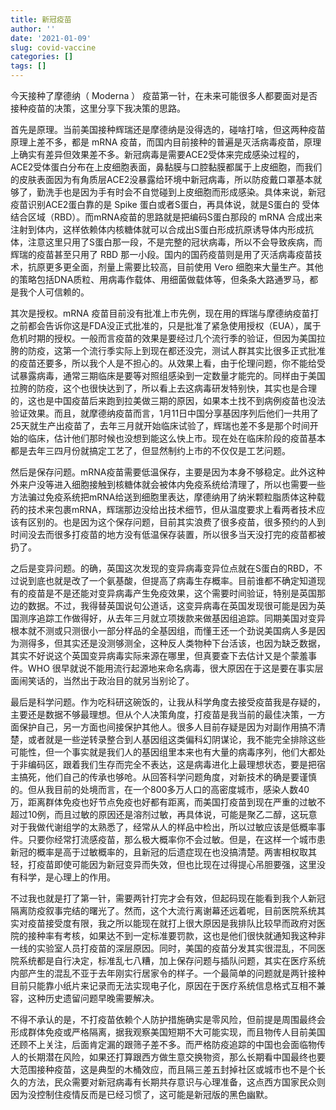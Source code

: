 ```yaml
---
title: 新冠疫苗
author: ''
date: '2021-01-09'
slug: covid-vaccine
categories: []
tags: []
---
```


今天接种了摩德纳（ Moderna ） 疫苗第一针，在未来可能很多人都要面对是否接种疫苗的决策，这里分享下我决策的思路。

首先是原理。当前美国接种辉瑞还是摩德纳是没得选的，碰啥打啥，但这两种疫苗原理上差不多，都是 mRNA 疫苗，而国内目前接种的普遍是灭活病毒疫苗，原理上确实有差异但效果差不多。新冠病毒是需要ACE2受体来完成感染过程的，ACE2受体蛋白分布在上皮细胞表面，鼻黏膜与口腔黏膜都属于上皮细胞，而我们的皮肤表面因为有角质层ACE2没暴露给环境中新冠病毒，所以防疫戴口罩基本就够了，勤洗手也是因为手有时会不自觉碰到上皮细胞而形成感染。具体来说，新冠疫苗识别ACE2蛋白靠的是 Spike 蛋白或者S蛋白，再具体说，就是S蛋白的 受体结合区域（RBD）。而mRNA疫苗的思路就是把编码S蛋白那段的 mRNA 合成出来注射到体内，这样依赖体内核糖体就可以合成出S蛋白形成抗原诱导体内形成抗体，注意这里只用了S蛋白那一段，不是完整的冠状病毒，所以不会导致疾病，而辉瑞的疫苗甚至只用了 RBD 那一小段。国内的国药疫苗则是用了灭活病毒疫苗技术，抗原更多更全面，剂量上需要比较高，目前使用 Vero 细胞来大量生产。其他的策略包括DNA质粒、用病毒作载体、用细菌做载体等，但条条大路通罗马，都是我个人可信赖的。

其次是授权。mRNA 疫苗目前没有批准上市先例，现在用的辉瑞与摩德纳疫苗打之前都会告诉你这是FDA没正式批准的，只是批准了紧急使用授权（EUA），属于危机时期的授权。一般而言疫苗的效果是要经过几个流行季的验证，但因为美国拉胯的防疫，这第一个流行季实际上到现在都还没完，测试人群其实比很多正式批准的疫苗还要多，所以我个人是不担心的。从效果上看，由于伦理问题，你不能给受试暴露病毒，通常三期临床是要等对照组感染到一定数量才能完的。同样由于美国拉胯的防疫，这个也很快达到了，所以看上去这病毒研发特别快，其实也是合理的，这也是中国疫苗后来跑到拉美做三期的原因，如果本土找不到病例疫苗也没法验证效果。而且，就摩德纳疫苗而言，1月11日中国分享基因序列后他们一共用了25天就生产出疫苗了，去年三月就开始临床试验了，辉瑞也差不多是那个时间开始的临床，估计他们那时候也没想到能这么快上市。现在处在临床阶段的疫苗基本都是去年三四月份就搞定工艺了，但显然制约上市的不仅仅是工艺问题。

然后是保存问题。mRNA疫苗需要低温保存，主要是因为本身不够稳定。此外这种外来户没等进入细胞接触到核糖体就会被体内免疫系统给清理了，所以也需要一些方法骗过免疫系统把mRNA给送到细胞里表达，摩德纳用了纳米颗粒脂质体这种载药的技术来包裹mRNA，辉瑞那边没给出技术细节，但从温度要求上看两者技术应该有区别的。也是因为这个保存问题，目前其实浪费了很多疫苗，很多预约的人到时间没去而很多打疫苗的地方没有低温保存装置，所以很多当天没打完的疫苗都被扔了。

之后是变异问题。的确，英国这次发现的变异病毒变异位点就在S蛋白的RBD，不过说到底也就是改了一个氨基酸，但提高了病毒生存概率。目前谁都不确定知道现有的疫苗是不是还能对变异病毒产生免疫效果，这个需要时间验证，特别是英国那边的数据。不过，我得替英国说句公道话，这变异病毒在英国发现很可能是因为英国测序追踪工作做得好，从去年三月就立项拨款来做基因组追踪。同期美国对变异根本就不测或只测很小一部分样品的全基因组，而懂王还一个劲说美国病人多是因为测得多，但其实还是没测够测全，这种反人类物种下台活该，也因为缺乏数据，其实不好说这个英国变异病毒实际来源在哪里，但真要查下去估计又是个蒙羞事件。WHO 很早就说不能用流行起源地来命名病毒，很大原因在于这是要在事实层面闹笑话的，当然出于政治目的就另当别论了。

最后是科学问题。作为吃科研这碗饭的，让我从科学角度去接受疫苗我是存疑的，主要还是数据不够最理想。但从个人决策角度，打疫苗是我当前的最佳决策，一方面保护自己，另一方面也间接保护其他人。很多人目前存疑是因为对副作用搞不清楚，或者就是一些逆转录整合到人基因组这类偏科幻阴谋论，我不能完全排除这些可能性，但一个事实就是我们人的基因组里本来也有大量的病毒序列，他们大都处于非编码区，跟着我们生存而完全不表达，这是病毒进化上最理想状态，要是把宿主搞死，他们自己的传承也够呛。从回答科学问题角度，对新技术的确是要谨慎的。但从我目前的处境而言，在一个800多万人口的高密度城市，感染人数40万，距离群体免疫也好节点免疫也好都有距离，而美国打疫苗到现在严重的过敏不超过10例，而且过敏的原因还是溶剂过敏，再具体说，可能是聚乙二醇，这玩意对于我做代谢组学的太熟悉了，经常从人的样品中检出，所以过敏应该是低概率事件。只要你经常打流感疫苗，那么极大概率你不会过敏。但是，在这样一个城市患新冠的概率是高于过敏概率的，且新冠的后遗症现在也没搞清楚。两害相权取其轻，打疫苗即使可能因为新冠变异而失效，但也比现在过得提心吊胆要强，这里没有科学，是心理上的作用。

不过我也就是打了第一针，需要两针打完才会有效，但起码现在能看到我个人新冠隔离防疫叙事完结的曙光了。然而，这个大流行离谢幕还远着呢，目前医院系统其实对疫苗接受度有限，我之所以能现在就打上很大原因是我排队比较早而政府对医院的接种率有考核，如果达不到一定标准要罚款，这也是他们很快就通知我这种非一线的实验室人员打疫苗的深层原因。同时，美国的疫苗分发其实很混乱，不同医院系统都是自行决定，标准乱七八糟，加上保存问题与插队问题，其实在医疗系统内部产生的混乱不亚于去年刚实行居家令的样子。一个最简单的问题就是两针接种目前只能靠小纸片来记录而无法实现电子化，原因在于医疗系统信息格式互相不兼容，这种历史遗留问题早晚需要解决。

不得不承认的是，不打疫苗依赖个人防护措施确实是零风险，但前提是周围最终会形成群体免疫或严格隔离，据我观察美国短期不大可能实现，而且物传人目前美国还顾不上关注，后面肯定漏的跟筛子差不多。而严格防疫追踪的中国也会面临物传人的长期潜在风险，如果还打算跟西方做生意交换物资，那么长期看中国最终也要大范围接种疫苗，这是典型的木桶效应，而且隔三差五封掉社区或城市也不是个长久的方法，民众需要对新冠病毒有长期共存意识与心理准备，这点西方国家民众则因为没控制住疫情反而是已经习惯了，这可能是新冠版的黑色幽默。
